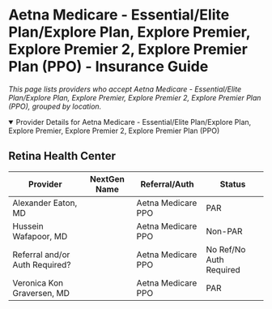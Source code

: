 # Aetna Medicare - Essential/Elite Plan/Explore Plan, Explore Premier, Explore Premier 2, Explore Premier Plan (PPO) - Insurance Guide

*This page lists providers who accept Aetna Medicare - Essential/Elite Plan/Explore Plan, Explore Premier, Explore Premier 2, Explore Premier Plan (PPO), grouped by location.*

<details open><summary>Provider Details for Aetna Medicare - Essential/Elite Plan/Explore Plan, Explore Premier, Explore Premier 2, Explore Premier Plan (PPO)</summary>

## Retina Health Center

| Provider | NextGen Name | Referral/Auth | Status |
|----------|-------------|--------------|--------|
| Alexander Eaton, MD |  | Aetna Medicare PPO | PAR |
| Hussein Wafapoor, MD |  | Aetna Medicare PPO | Non-PAR |
| Referral and/or Auth Required? |  | Aetna Medicare PPO | No Ref/No Auth Required |
| Veronica Kon Graversen, MD |  | Aetna Medicare PPO | PAR |

</details>

